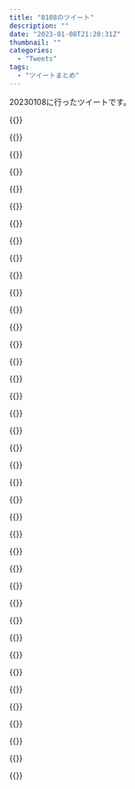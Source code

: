 ```yaml
---
title: "0108のツイート"
description: ""
date: "2023-01-08T21:20:31Z"
thumbnail: ""
categories:
  - "Tweets"
tags:
  - "ツイートまとめ"
---
```

20230108に行ったツイートです。
<!--more-->
{{<tweetlike text="更新 20230107のツイートまとめ https://t.co/xk8ipPGVFY 797　January 8, 2023 at 06:20AM" screenname="jme/k.h (@JME_KH)" url="https://twitter.com/JME_KH/status/1611835292419325952?ref_src=twsrc%5Etfw" date="January 7 2023">}}

{{<tweetlike text="流石にニーアのアニメは一応見ていくか" screenname="jme/k.h (@JME_KH)" url="https://twitter.com/JME_KH/status/1611860010644172800?ref_src=twsrc%5Etfw" date="January 7 2023">}}

{{<tweetlike text="知ってる話を見るのやっぱりあまり好きじゃないなあ" screenname="jme/k.h (@JME_KH)" url="https://twitter.com/JME_KH/status/1611868081462317056?ref_src=twsrc%5Etfw" date="January 7 2023">}}

{{<tweetlike text="Bルート" screenname="jme/k.h (@JME_KH)" url="https://twitter.com/JME_KH/status/1611868135396880384?ref_src=twsrc%5Etfw" date="January 7 2023">}}

{{<tweetlike text="レプリカントのロボット山" screenname="jme/k.h (@JME_KH)" url="https://twitter.com/JME_KH/status/1611869392731787265?ref_src=twsrc%5Etfw" date="January 7 2023">}}

{{<tweetlike text="あ、ラストに他のEDを紹介してくってことは少なくとも普通のEDまでは基本的にゲームと変わらないか" screenname="jme/k.h (@JME_KH)" url="https://twitter.com/JME_KH/status/1611876068289564674?ref_src=twsrc%5Etfw" date="January 7 2023">}}

{{<tweetlike text="普通には面白いぐらいか" screenname="jme/k.h (@JME_KH)" url="https://twitter.com/JME_KH/status/1611883161377730560?ref_src=twsrc%5Etfw" date="January 7 2023">}}

{{<tweetlike text="クッキー、最終的にいろいろバフを重ねたところで色々やる感じ\n畑でクイーンビーツだったかの収穫でクッキーもらえるやつを止めといて取るときに一気に取るか、ゴザモク\nあとはあれか、魔法2度うちでバフ重ねるのが必要か\nその辺もう自分はやりあきたからツール使っちゃってるからな" screenname="jme/k.h (@JME_KH)" url="https://twitter.com/JME_KH/status/1611936112318251008?ref_src=twsrc%5Etfw" date="January 7 2023">}}

{{<tweetlike text="さて" screenname="jme/k.h (@JME_KH)" url="https://twitter.com/JME_KH/status/1611996525470822400?ref_src=twsrc%5Etfw" date="January 8 2023">}}

{{<tweetlike text="チュチュの頭さえ入るヘルメットだからな" screenname="jme/k.h (@JME_KH)" url="https://twitter.com/JME_KH/status/1611996735823564800?ref_src=twsrc%5Etfw" date="January 8 2023">}}

{{<tweetlike text="ドミニコスどうだろうな" screenname="jme/k.h (@JME_KH)" url="https://twitter.com/JME_KH/status/1611997243472744451?ref_src=twsrc%5Etfw" date="January 8 2023">}}

{{<tweetlike text="それは娘の心配だと思うんだよな" screenname="jme/k.h (@JME_KH)" url="https://twitter.com/JME_KH/status/1611997448901398529?ref_src=twsrc%5Etfw" date="January 8 2023">}}

{{<tweetlike text="副作用あるのか\nでも死ぬほどじゃないのか" screenname="jme/k.h (@JME_KH)" url="https://twitter.com/JME_KH/status/1611997814002974720?ref_src=twsrc%5Etfw" date="January 8 2023">}}

{{<tweetlike text="そうなのか" screenname="jme/k.h (@JME_KH)" url="https://twitter.com/JME_KH/status/1611997909217849345?ref_src=twsrc%5Etfw" date="January 8 2023">}}

{{<tweetlike text="資金潤沢だなあ" screenname="jme/k.h (@JME_KH)" url="https://twitter.com/JME_KH/status/1611998166219620354?ref_src=twsrc%5Etfw" date="January 8 2023">}}

{{<tweetlike text="銀英伝の柱" screenname="jme/k.h (@JME_KH)" url="https://twitter.com/JME_KH/status/1611998321425674243?ref_src=twsrc%5Etfw" date="January 8 2023">}}

{{<tweetlike text="出るのか" screenname="jme/k.h (@JME_KH)" url="https://twitter.com/JME_KH/status/1611999000688996353?ref_src=twsrc%5Etfw" date="January 8 2023">}}

{{<tweetlike text="親父ナイスプレー" screenname="jme/k.h (@JME_KH)" url="https://twitter.com/JME_KH/status/1611999194616827911?ref_src=twsrc%5Etfw" date="January 8 2023">}}

{{<tweetlike text="呪い" screenname="jme/k.h (@JME_KH)" url="https://twitter.com/JME_KH/status/1612000711776284673?ref_src=twsrc%5Etfw" date="January 8 2023">}}

{{<tweetlike text="はい、マザー" screenname="jme/k.h (@JME_KH)" url="https://twitter.com/JME_KH/status/1612000984708055040?ref_src=twsrc%5Etfw" date="January 8 2023">}}

{{<tweetlike text="そこまで意識あんのか、みんな" screenname="jme/k.h (@JME_KH)" url="https://twitter.com/JME_KH/status/1612001518605209600?ref_src=twsrc%5Etfw" date="January 8 2023">}}

{{<tweetlike text="ビームマグナム" screenname="jme/k.h (@JME_KH)" url="https://twitter.com/JME_KH/status/1612001623114674177?ref_src=twsrc%5Etfw" date="January 8 2023">}}

{{<tweetlike text="2期でまた絞ってくるか?ケナンジ" screenname="jme/k.h (@JME_KH)" url="https://twitter.com/JME_KH/status/1612001765540659200?ref_src=twsrc%5Etfw" date="January 8 2023">}}

{{<tweetlike text="5号" screenname="jme/k.h (@JME_KH)" url="https://twitter.com/JME_KH/status/1612001886382718976?ref_src=twsrc%5Etfw" date="January 8 2023">}}

{{<tweetlike text="アムロでも表情変えてたからなあ" screenname="jme/k.h (@JME_KH)" url="https://twitter.com/JME_KH/status/1612002822400405505?ref_src=twsrc%5Etfw" date="January 8 2023">}}

{{<tweetlike text="実戦仕様とそれ以外の違い、ビームが宇宙世紀的なもので飛ばしてる粒子が違うとかかなあ" screenname="jme/k.h (@JME_KH)" url="https://twitter.com/JME_KH/status/1612004055928434688?ref_src=twsrc%5Etfw" date="January 8 2023">}}

{{<tweetlike text="ニカ姉の方も口封じしててもおかしくない状況だからなあ" screenname="jme/k.h (@JME_KH)" url="https://twitter.com/JME_KH/status/1612005656713908224?ref_src=twsrc%5Etfw" date="January 8 2023">}}

{{<tweetlike text="BSで家康" screenname="jme/k.h (@JME_KH)" url="https://twitter.com/JME_KH/status/1612010882757971974?ref_src=twsrc%5Etfw" date="January 8 2023">}}

{{<tweetlike text="4kはナイスボート中\nまあ待つか" screenname="jme/k.h (@JME_KH)" url="https://twitter.com/JME_KH/status/1612012208959148033?ref_src=twsrc%5Etfw" date="January 8 2023">}}

{{<tweetlike text="そういう持ち方する系の武器か" screenname="jme/k.h (@JME_KH)" url="https://twitter.com/JME_KH/status/1612031110967611398?ref_src=twsrc%5Etfw" date="January 8 2023">}}

{{<tweetlike text="東京なあ" screenname="jme/k.h (@JME_KH)" url="https://twitter.com/JME_KH/status/1612031681174835206?ref_src=twsrc%5Etfw" date="January 8 2023">}}

{{<tweetlike text="dmmで見ようと思えば見えるか" screenname="jme/k.h (@JME_KH)" url="https://twitter.com/JME_KH/status/1612034961019924482?ref_src=twsrc%5Etfw" date="January 8 2023">}}

{{<tweetlike text="ラヴリカ" screenname="jme/k.h (@JME_KH)" url="https://twitter.com/JME_KH/status/1612045464421150720?ref_src=twsrc%5Etfw" date="January 8 2023">}}

{{<tweetlike text="大高、何となく山のイメージだけど地図見ると思ったよりも海に近いな\n当時はもっとだろうし" screenname="jme/k.h (@JME_KH)" url="https://twitter.com/JME_KH/status/1612055303184605184?ref_src=twsrc%5Etfw" date="January 8 2023">}}

{{<tweetlike text="最後らへんは来週じゃなくてこれからか\nそれにしても鎌倉殿と比べて圧倒的に早いタイトル回収" screenname="jme/k.h (@JME_KH)" url="https://twitter.com/JME_KH/status/1612056340582772736?ref_src=twsrc%5Etfw" date="January 8 2023">}}

{{<tweetlike text="まああの場面でエアリアル出てきても花嫁に銃向けてる相手を無力化する手段としてはかなりいい手かなあ。エアリアル自体の動作精度は高いんだろうから外すことも無いだろうし" screenname="jme/k.h (@JME_KH)" url="https://twitter.com/JME_KH/status/1612060933664419840?ref_src=twsrc%5Etfw" date="January 8 2023">}}

{{<tweetlike text="明日はジャンプがない" screenname="jme/k.h (@JME_KH)" url="https://twitter.com/JME_KH/status/1612080965748416514?ref_src=twsrc%5Etfw" date="January 8 2023">}}

{{<tweetlike text="家康の父、ドライブの仁良か" screenname="jme/k.h (@JME_KH)" url="https://twitter.com/JME_KH/status/1612084959728259072?ref_src=twsrc%5Etfw" date="January 8 2023">}}

{{<tweetlike text="ジャンプはなくてもジャンププラスはある、いい時代だ\nいや、今週は土曜発売なだけだからどちらかといえば来週言うことだけれども" screenname="jme/k.h (@JME_KH)" url="https://twitter.com/JME_KH/status/1612117115703799809?ref_src=twsrc%5Etfw" date="January 8 2023">}}

